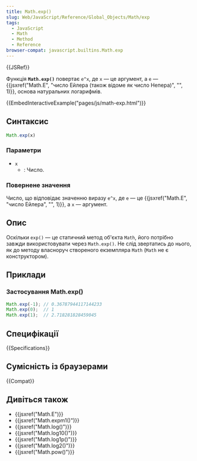 ```yaml
---
title: Math.exp()
slug: Web/JavaScript/Reference/Global_Objects/Math/exp
tags:
  - JavaScript
  - Math
  - Method
  - Reference
browser-compat: javascript.builtins.Math.exp
---
```

{{JSRef}}

Функція **`Math.exp()`** повертає `e^x`, де `x` — це аргумент, а `e` — {{jsxref("Math.E", "число Ейлера (також відоме як число Непера)", "", 1)}}, основа натуральних логарифмів.

{{EmbedInteractiveExample("pages/js/math-exp.html")}}

## Синтаксис

```js
Math.exp(x)
```

### Параметри

- `x`
  - : Число.

### Повернене значення

Число, що відповідає значенню виразу `e^x`, де `e` — це {{jsxref("Math.E", "число Ейлера", "", 1)}}, а `x` — аргумент.

## Опис

Оскільки `exp()` — це статичний метод об'єкта `Math`, його потрібно завжди використовувати через `Math.exp()`. Не слід звертатись до нього, як до методу власноруч створеного екземпляра `Math` (`Math` не є конструктором).

## Приклади

### Застосування Math.exp()

```js
Math.exp(-1); // 0.36787944117144233
Math.exp(0);  // 1
Math.exp(1);  // 2.718281828459045
```

## Специфікації

{{Specifications}}

## Сумісність із браузерами

{{Compat}}

## Дивіться також

- {{jsxref("Math.E")}}
- {{jsxref("Math.expm1()")}}
- {{jsxref("Math.log()")}}
- {{jsxref("Math.log10()")}}
- {{jsxref("Math.log1p()")}}
- {{jsxref("Math.log2()")}}
- {{jsxref("Math.pow()")}}
